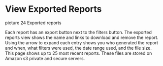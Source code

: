 # View Exported Reports

picture 24 Exported reports

Each report has an export button next to the filters button. The exported reports view shows the name and links to download and remove the report. Using the arrow to expand each entry shows you who generated the report and when, what filters were used, the date range used, and the file size. This page shows up to 25 most recent reports. These files are stored on Amazon s3 private and secure servers.

